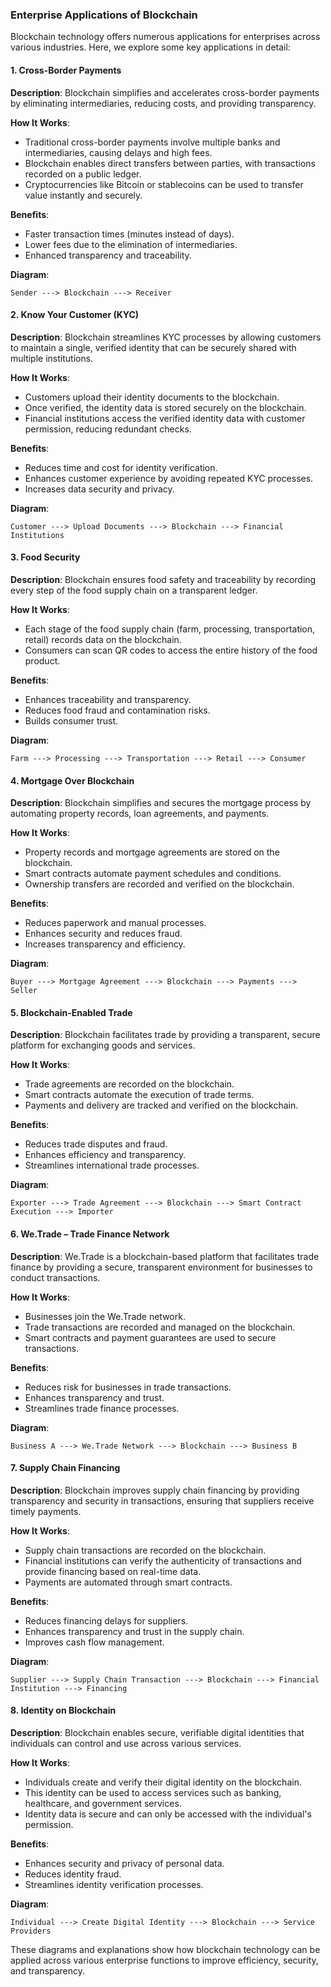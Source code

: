 ### Enterprise Applications of Blockchain

Blockchain technology offers numerous applications for enterprises across various industries. Here, we explore some key applications in detail:

#### 1. Cross-Border Payments

**Description**: Blockchain simplifies and accelerates cross-border payments by eliminating intermediaries, reducing costs, and providing transparency.

**How It Works**:
- Traditional cross-border payments involve multiple banks and intermediaries, causing delays and high fees.
- Blockchain enables direct transfers between parties, with transactions recorded on a public ledger.
- Cryptocurrencies like Bitcoin or stablecoins can be used to transfer value instantly and securely.

**Benefits**:
- Faster transaction times (minutes instead of days).
- Lower fees due to the elimination of intermediaries.
- Enhanced transparency and traceability.

**Diagram**:

```plaintext
Sender ---> Blockchain ---> Receiver
```

#### 2. Know Your Customer (KYC)

**Description**: Blockchain streamlines KYC processes by allowing customers to maintain a single, verified identity that can be securely shared with multiple institutions.

**How It Works**:
- Customers upload their identity documents to the blockchain.
- Once verified, the identity data is stored securely on the blockchain.
- Financial institutions access the verified identity data with customer permission, reducing redundant checks.

**Benefits**:
- Reduces time and cost for identity verification.
- Enhances customer experience by avoiding repeated KYC processes.
- Increases data security and privacy.

**Diagram**:

```plaintext
Customer ---> Upload Documents ---> Blockchain ---> Financial Institutions
```

#### 3. Food Security

**Description**: Blockchain ensures food safety and traceability by recording every step of the food supply chain on a transparent ledger.

**How It Works**:
- Each stage of the food supply chain (farm, processing, transportation, retail) records data on the blockchain.
- Consumers can scan QR codes to access the entire history of the food product.

**Benefits**:
- Enhances traceability and transparency.
- Reduces food fraud and contamination risks.
- Builds consumer trust.

**Diagram**:

```plaintext
Farm ---> Processing ---> Transportation ---> Retail ---> Consumer
```

#### 4. Mortgage Over Blockchain

**Description**: Blockchain simplifies and secures the mortgage process by automating property records, loan agreements, and payments.

**How It Works**:
- Property records and mortgage agreements are stored on the blockchain.
- Smart contracts automate payment schedules and conditions.
- Ownership transfers are recorded and verified on the blockchain.

**Benefits**:
- Reduces paperwork and manual processes.
- Enhances security and reduces fraud.
- Increases transparency and efficiency.

**Diagram**:

```plaintext
Buyer ---> Mortgage Agreement ---> Blockchain ---> Payments ---> Seller
```

#### 5. Blockchain-Enabled Trade

**Description**: Blockchain facilitates trade by providing a transparent, secure platform for exchanging goods and services.

**How It Works**:
- Trade agreements are recorded on the blockchain.
- Smart contracts automate the execution of trade terms.
- Payments and delivery are tracked and verified on the blockchain.

**Benefits**:
- Reduces trade disputes and fraud.
- Enhances efficiency and transparency.
- Streamlines international trade processes.

**Diagram**:

```plaintext
Exporter ---> Trade Agreement ---> Blockchain ---> Smart Contract Execution ---> Importer
```

#### 6. We.Trade – Trade Finance Network

**Description**: We.Trade is a blockchain-based platform that facilitates trade finance by providing a secure, transparent environment for businesses to conduct transactions.

**How It Works**:
- Businesses join the We.Trade network.
- Trade transactions are recorded and managed on the blockchain.
- Smart contracts and payment guarantees are used to secure transactions.

**Benefits**:
- Reduces risk for businesses in trade transactions.
- Enhances transparency and trust.
- Streamlines trade finance processes.

**Diagram**:

```plaintext
Business A ---> We.Trade Network ---> Blockchain ---> Business B
```

#### 7. Supply Chain Financing

**Description**: Blockchain improves supply chain financing by providing transparency and security in transactions, ensuring that suppliers receive timely payments.

**How It Works**:
- Supply chain transactions are recorded on the blockchain.
- Financial institutions can verify the authenticity of transactions and provide financing based on real-time data.
- Payments are automated through smart contracts.

**Benefits**:
- Reduces financing delays for suppliers.
- Enhances transparency and trust in the supply chain.
- Improves cash flow management.

**Diagram**:

```plaintext
Supplier ---> Supply Chain Transaction ---> Blockchain ---> Financial Institution ---> Financing
```

#### 8. Identity on Blockchain

**Description**: Blockchain enables secure, verifiable digital identities that individuals can control and use across various services.

**How It Works**:
- Individuals create and verify their digital identity on the blockchain.
- This identity can be used to access services such as banking, healthcare, and government services.
- Identity data is secure and can only be accessed with the individual's permission.

**Benefits**:
- Enhances security and privacy of personal data.
- Reduces identity fraud.
- Streamlines identity verification processes.

**Diagram**:

```plaintext
Individual ---> Create Digital Identity ---> Blockchain ---> Service Providers
```

These diagrams and explanations show how blockchain technology can be applied across various enterprise functions to improve efficiency, security, and transparency.
